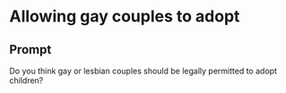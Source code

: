 # Allowing gay couples to adopt

## Prompt
Do you think gay or lesbian couples should be legally permitted to adopt children?
